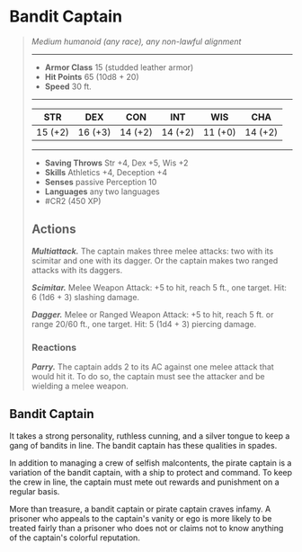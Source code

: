 # Bandit Captain
>*Medium humanoid (any race), any non-lawful alignment*
>___
>- **Armor Class** 15 (studded leather armor)
>- **Hit Points** 65 (10d8 + 20)
>- **Speed** 30 ft.
>___
>|STR|DEX|CON|INT|WIS|CHA|
>|:---:|:---:|:---:|:---:|:---:|:---:|
>|15 (+2)|16 (+3)|14 (+2)|14 (+2)|11 (+0)|14 (+2)|
>___
>- **Saving Throws** Str +4, Dex +5, Wis +2
>- **Skills** Athletics +4, Deception +4
>- **Senses** passive Perception 10
>- **Languages** any two languages
>- #CR2 (450 XP)
>## Actions
>***Multiattack.*** The captain makes three melee attacks: two with its scimitar and one with its dagger. Or the captain makes two ranged attacks with its daggers.  
>
>***Scimitar.*** Melee Weapon Attack: +5 to hit, reach 5 ft., one target. Hit: 6 (1d6 + 3) slashing damage.  
>
>***Dagger.*** Melee  or Ranged Weapon Attack: +5 to hit, reach 5 ft. or range 20/60 ft., one target. Hit: 5 (1d4 + 3) piercing damage.  
>
>### Reactions
>***Parry.*** The captain adds 2 to its AC against one melee attack that would hit it. To do so, the captain must see the attacker and be wielding a melee weapon.

## Bandit Captain

It takes a strong personality, ruthless cunning, and a silver tongue to keep a gang of bandits in line. The bandit captain has these qualities in spades.

In addition to managing a crew of selfish malcontents, the pirate captain is a variation of the bandit captain, with a ship to protect and command. To keep the crew in line, the captain must mete out rewards and punishment on a regular basis.

More than treasure, a bandit captain or pirate captain craves infamy. A prisoner who appeals to the captain's vanity or ego is more likely to be treated fairly than a prisoner who does not or claims not to know anything of the captain's colorful reputation.